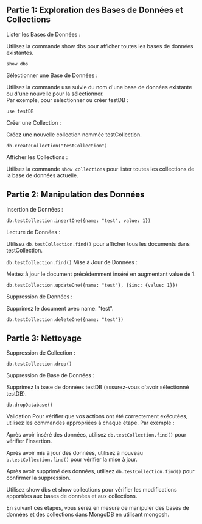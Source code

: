 ## Partie 1: Exploration des Bases de Données et Collections
Lister les Bases de Données :

Utilisez la commande show dbs pour afficher toutes les bases de données existantes.

```show dbs```  

Sélectionner une Base de Données :

Utilisez la commande use suivie du nom d'une base de données existante ou d'une nouvelle pour la sélectionner.   
Par exemple, pour sélectionner ou créer testDB :

```use testDB```

Créer une Collection :

Créez une nouvelle collection nommée testCollection.

```db.createCollection("testCollection")```

Afficher les Collections :

Utilisez la commande ```show collections``` pour lister toutes les collections de la base de données actuelle.

## Partie 2: Manipulation des Données
Insertion de Données :

```db.testCollection.insertOne({name: "test", value: 1})```

Lecture de Données :

Utilisez ```db.testCollection.find()``` pour afficher tous les documents dans testCollection.

```db.testCollection.find()```
Mise à Jour de Données :

Mettez à jour le document précédemment inséré en augmentant value de 1.

```db.testCollection.updateOne({name: "test"}, {$inc: {value: 1}})```

Suppression de Données :

Supprimez le document avec name: "test".

```db.testCollection.deleteOne({name: "test"})```

## Partie 3: Nettoyage
Suppression de Collection :

```db.testCollection.drop()```

Suppression de Base de Données :

Supprimez la base de données testDB (assurez-vous d'avoir sélectionné testDB).

```db.dropDatabase()```

Validation
Pour vérifier que vos actions ont été correctement exécutées, utilisez les commandes appropriées à chaque étape. Par exemple :

Après avoir inséré des données, utilisez ```db.testCollection.find()``` pour vérifier l'insertion.

Après avoir mis à jour des données, utilisez à nouveau ```b.testCollection.find()``` pour vérifier la mise à jour.  

Après avoir supprimé des données, utilisez ```db.testCollection.find()``` pour confirmer la suppression.

Utilisez show dbs et show collections pour vérifier les modifications apportées aux bases de données et aux collections.

En suivant ces étapes, vous serez en mesure de manipuler des bases de données et des collections dans MongoDB en utilisant mongosh.






